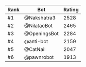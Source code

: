 Rank|Bot|Rating
---|---|---
#1|@Nakshatra3|2528
#2|@NilatacBot|2465
#3|@OpeningsBot|2284
#4|@anti-bot|2159
#5|@CatNail|2047
#6|@pawnrobot|1913
